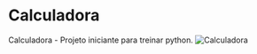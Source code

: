 # Calculadora
Calculadora - Projeto iniciante para treinar python.
![Calculadora](https://github.com/stefanyellen/Calculadora/assets/152046016/53497baf-3fcc-454a-80d5-024a49b4f752)
